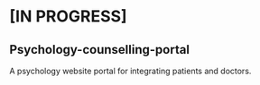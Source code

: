# [**IN PROGRESS**]
## Psychology-counselling-portal
A psychology website portal for integrating patients and doctors.
